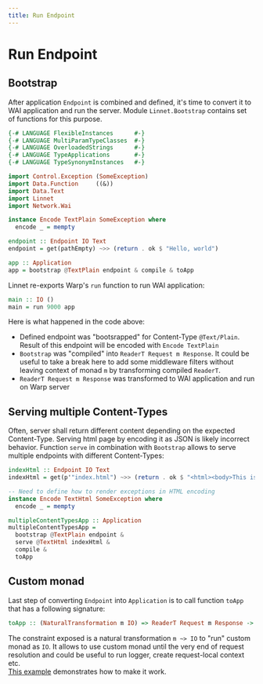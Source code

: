 ```yaml
---
title: Run Endpoint
---
```


# Run Endpoint

## Bootstrap

After application `Endpoint` is combined and defined, it's time to convert it to WAI
application and run the server. Module `Linnet.Bootstrap` contains set of functions for this purpose.    


```haskell top
{-# LANGUAGE FlexibleInstances      #-}
{-# LANGUAGE MultiParamTypeClasses  #-}
{-# LANGUAGE OverloadedStrings      #-}
{-# LANGUAGE TypeApplications       #-}
{-# LANGUAGE TypeSynonymInstances   #-}

import Control.Exception (SomeException)
import Data.Function     ((&))
import Data.Text
import Linnet
import Network.Wai

instance Encode TextPlain SomeException where
  encode _ = mempty

endpoint :: Endpoint IO Text
endpoint = get(pathEmpty) ~>> (return . ok $ "Hello, world")

app :: Application
app = bootstrap @TextPlain endpoint & compile & toApp
```

Linnet re-exports Warp's `run` function to run WAI application:
```haskell
main :: IO ()
main = run 9000 app
```

Here is what happened in the code above:
* Defined endpoint was "bootsrapped" for Content-Type `@Text/Plain`. Result of this
endpoint will be encoded with `Encode TextPlain`
* `Bootstrap` was "compiled" into `ReaderT Request m Response`. It could be useful to take a break
here to add some middleware filters without leaving context of monad `m` by transforming compiled `ReaderT`.
* `ReaderT Request m Response` was transformed to WAI application and run on Warp server

## Serving multiple Content-Types

Often, server shall return different content depending on the expected Content-Type. Serving html page by encoding
it as JSON is likely incorrect behavior. Function `serve` in combination with `Bootstrap` allows to serve multiple
endpoints with different Content-Types:

```haskell
indexHtml :: Endpoint IO Text
indexHtml = get(p'"index.html") ~>> (return . ok $ "<html><body>This is HTML</body></html>")

-- Need to define how to render exceptions in HTML encoding
instance Encode TextHtml SomeException where
  encode _ = mempty

multipleContentTypesApp :: Application
multipleContentTypesApp =
  bootstrap @TextPlain endpoint &
  serve @TextHtml indexHtml &
  compile &
  toApp
```

## Custom monad

Last step of converting `Endpoint` into `Application` is to call function `toApp` that has a following signature:

```haskell
toApp :: (NaturalTransformation m IO) => ReaderT Request m Response -> Application
```

The constraint exposed is a natural transformation `m ~> IO` to "run" custom monad as `IO`.
It allows to use custom monad until the very end of request resolution and could be useful to run logger,
create request-local context etc.  
[This example](https://github.com/haskell-linnet/linnet/blob/master/examples/src/Examples/Middleware.hs) demonstrates how to make it work.